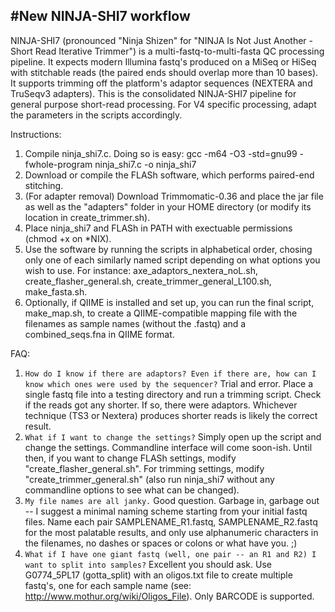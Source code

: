 #New NINJA-SHI7 workflow
-----------------------------

NINJA-SHI7 (pronounced "Ninja Shizen" for "NINJA Is Not Just Another - Short Read Iterative Trimmer") is a multi-fastq-to-multi-fasta QC processing pipeline. It expects modern Illumina fastq's produced on a MiSeq or HiSeq with stitchable reads (the paired ends should overlap more than 10 bases). It supports trimming off the platform's adaptor sequences (NEXTERA and TruSeqv3 adapters). This is the consolidated NINJA-SHI7 pipeline for general purpose short-read processing. For V4 specific processing, adapt the parameters in the scripts accordingly.

Instructions: 

1. Compile ninja_shi7.c. Doing so is easy: gcc -m64 -O3 -std=gnu99 -fwhole-program ninja_shi7.c -o ninja_shi7
2. Download or compile the FLASh software, which performs paired-end stitching. 
3. (For adapter removal) Download Trimmomatic-0.36 and place the jar file as well as the "adapters" folder in your HOME directory (or modify its location in create_trimmer.sh). 
4. Place ninja_shi7 and FLASh in PATH with exectuable permissions (chmod +x on *NIX).
5. Use the software by running the scripts in alphabetical order, chosing only one of each similarly named script depending on what options you wish to use. For instance: axe_adaptors_nextera_noL.sh, create_flasher_general.sh, create_trimmer_general_L100.sh, make_fasta.sh. 
6. Optionally, if QIIME is installed and set up, you can run the final script, make_map.sh, to create a QIIME-compatible mapping file with the filenames as sample names (without the .fastq) and a combined_seqs.fna in QIIME format. 

FAQ:

1. `How do I know if there are adaptors? Even if there are, how can I know which ones were used by the sequencer?` Trial and error. Place a single fastq file into a testing directory and run a trimming script. Check if the reads got any shorter. If so, there were adaptors. Whichever technique (TS3 or Nextera) produces shorter reads is likely the correct result. 
2. `What if I want to change the settings?` Simply open up the script and change the settings. Commandline interface will come soon-ish. Until then, if you want to change FLASh settings, modify "create_flasher_general.sh". For trimming settings, modify "create_trimmer_general.sh" (also run ninja_shi7 without any commandline options to see what can be changed). 
3. `My file names are all janky.` Good question. Garbage in, garbage out -- I suggest a minimal naming scheme starting from your initial fastq files. Name each pair SAMPLENAME_R1.fastq, SAMPLENAME_R2.fastq for the most palatable results, and only use alphanumeric characters in the filenames, no dashes or spaces or colons or what have you. ;)
4. `What if I have one giant fastq (well, one pair -- an R1 and R2) I want to split into samples?` Excellent you should ask. Use G0774_5PL17 (gotta_split) with an oligos.txt file to create multiple fastq's, one for each sample name (see: http://www.mothur.org/wiki/Oligos_File). Only BARCODE is supported. 
